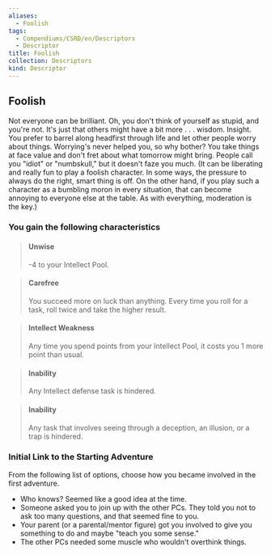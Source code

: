 ```yaml
---
aliases:
  - Foolish
tags:
  - Compendiums/CSRD/en/Descriptors
  - Descriptor
title: Foolish
collection: Descriptors
kind: Descriptor
---
```

## Foolish  
Not everyone can be brilliant. Oh, you don't think of yourself as stupid, and you're not. It's just that others might have a bit more . . . wisdom. Insight. You prefer to barrel along headfirst through life and let other people worry about things. Worrying's never helped you, so why bother? You take things at face value and don't fret about what tomorrow might bring.
People call you "idiot" or "numbskull," but it doesn't faze you much.
(It can be liberating and really fun to play a foolish character. In some ways, the pressure to always do the right, smart thing is off. On the other hand, if you play such a character as a bumbling moron in every situation, that can become annoying to everyone else at the table. As with everything, moderation is the key.)
### You gain the following characteristics  
> #### Unwise
> -4 to your Intellect Pool.  

> #### Carefree
> You succeed more on luck than anything. Every time you roll for a task, roll twice and take the higher result.  

> #### Intellect Weakness
> Any time you spend points from your Intellect Pool, it costs you 1 more point than usual.  

> #### Inability
> Any Intellect defense task is hindered.  

> #### Inability
> Any task that involves seeing through a deception, an illusion, or a trap is hindered.  

### Initial Link to the Starting Adventure  
From the following list of options, choose how you became involved in the first adventure.  
- Who knows? Seemed like a good idea at the time.  
- Someone asked you to join up with the other PCs. They told you not to ask too many questions, and that seemed fine to you.  
- Your parent (or a parental/mentor figure) got you involved to give you something to do and maybe "teach you some sense."  
- The other PCs needed some muscle who wouldn't overthink things.  